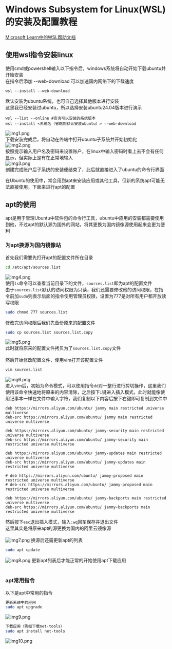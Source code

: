 # Windows Subsystem for Linux(WSL) 的安装及配置教程
[Microsoft Learn中的WSL帮助文档](https://learn.microsoft.com/zh-cn/windows/wsl/)
## 使用wsl指令安装linux
使用cmd或powershell输入以下指令后，windows系统将自动开始下载ubuntu并开始安装 <br />
在指令后添加 --web-download 可以加速国内网络下的下载速度 <br />
```shell
wsl --install --web-download
```
默认安装为ubuntu系统，也可自己选择其他版本进行安装<br />
这里我已经安装过ubuntu，所以选择安装ubuntu24.04版本进行演示<br /> 
```shell
wsl --list --online #查询可以安装的系统版本
wsl --install <系统名（省略则默认安装ubuntu）> --web-download
```
![img1.png](/doc/img/241029/img1.png)<br />
下载安装完成后，将自动在终端中打开ubuntu子系统并开始初始化 <br />![img2.png](/doc/img/241029/img2.png)<br />
按照提示输入用户名及密码来设置账户，在linux中输入密码时看上去不会有任何显示，但实际上是有在正常地输入<br />![img3.png](/doc/img/241029/img3.png)<br />
创建完成账户后子系统的安装便结束了，此后就直接进入了ubuntu的命令行界面<br />

在Ubuntu的使用中，常会用到apt来安装应用或其他工具，但新的系统apt可能无法直接使用，下面来进行apt的配置<br />
## apt的使用
apt是用于管理Ubuntu中软件包的命令行工具，ubuntu中应用的安装都需要使用到他，不过apt的默认源为国外的网站，将其更换为国内镜像源使用起来会更为便利<br />
### 为apt换源为国内镜像站
首先我们需要先打开apt的配置文件所在目录<br />
```bash
cd /etc/apt/sources.list
```
![img4.png](/doc/img/241029/img4.png) <br />
使用```ls```命令可以查看当前目录下的文件，```sources.list```即为apt的配置文件<br />
由于```sources.list```默认的访问权限为只读，我们还需要修改他的访问权限，在指令前加```sudo```则表示后面的指令使用管理员权限，设置为777是对所有用户都开放读写权限<br />
```bash
sudo chmod 777 sources.list
```
修改完访问权限后我们先备份原来的配置文件<br />
```bash
sudo cp sources.list sources.list.copy
```
![img5.png](/doc/img/241029/img5.png)<br />
此时就将原来的配置文件拷贝为了```sources.list.copy```文件<br /><br />
然后开始修改配置文件，使用vim打开该配置文件<br />
```bash
vim sources.list
```
![img6.png](/doc/img/241029/img6.png)<br />
进入vim后，初始为命令模式，可以使用指令```dd```对一整行进行剪切操作，这里我们使用该命令快速地将原来的内容清除，之后按下```i```键进入插入模式，此时就能像使用记事本一样在文件中输入字符，我们复制以下内容后按下右键即可复制到文件中<br />
```
deb https://mirrors.aliyun.com/ubuntu/ jammy main restricted universe multiverse
deb-src https://mirrors.aliyun.com/ubuntu/ jammy main restricted universe multiverse

deb https://mirrors.aliyun.com/ubuntu/ jammy-security main restricted universe multiverse
deb-src https://mirrors.aliyun.com/ubuntu/ jammy-security main restricted universe multiverse

deb https://mirrors.aliyun.com/ubuntu/ jammy-updates main restricted universe multiverse
deb-src https://mirrors.aliyun.com/ubuntu/ jammy-updates main restricted universe multiverse

# deb https://mirrors.aliyun.com/ubuntu/ jammy-proposed main restricted universe multiverse
# deb-src https://mirrors.aliyun.com/ubuntu/ jammy-proposed main restricted universe multiverse

deb https://mirrors.aliyun.com/ubuntu/ jammy-backports main restricted universe multiverse
deb-src https://mirrors.aliyun.com/ubuntu/ jammy-backports main restricted universe multiverse

```
然后按下```esc```退出插入模式，输入```:wq```回车保存并退出文件<br />
这里其实是将原来apt的源更换为国内的阿里云镜像源<br /><br />
![img7.png](/doc/img/241029/img7.png)
换源后还需更新apt的列表
```bash
sudo apt update
```
![img8.png](/doc/img/241029/img8.png)
更新apt列表后才能正常的开始使用apt下载应用<br /><br />
### apt常用指令
以下是apt中常用的指令
```bash
更新系统中的应用
sudo apt upgrade
```
![img9.png](/doc/img/241029/img9.png)
```bash
下载应用（例如下载net-tools）
sudo apt install net-tools
```
![img10.png](/doc/img/241029/img10.png)
